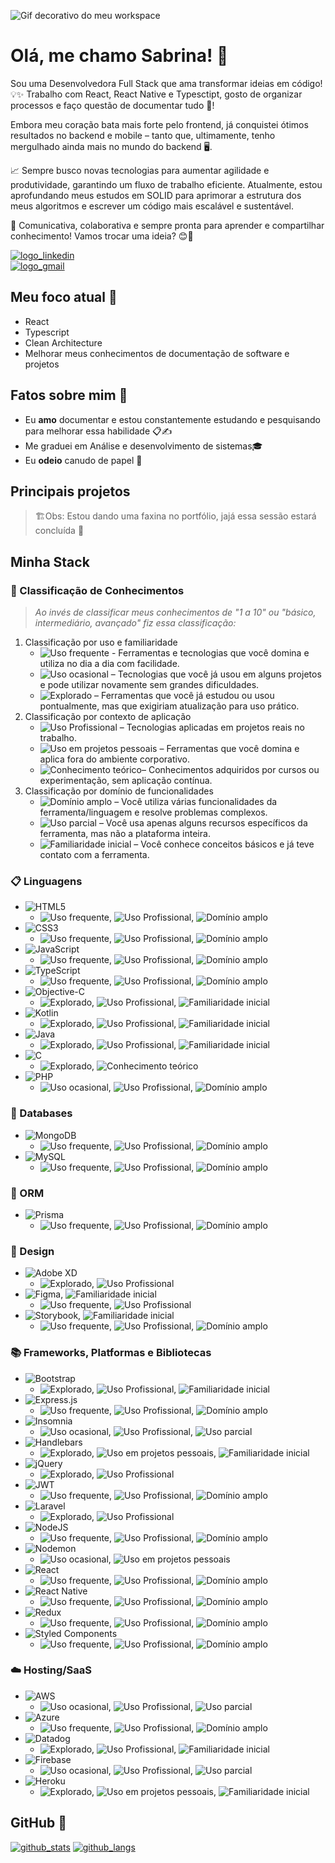 
![Gif decorativo do meu workspace][gif_workspace]

# Olá, me chamo Sabrina! 👋

Sou uma Desenvolvedora Full Stack que ama transformar ideias em código! 💡✨ 
Trabalho com React, React Native e Typesctipt, gosto de organizar processos e faço questão de documentar tudo 📑!

Embora meu coração bata mais forte pelo frontend, já conquistei ótimos resultados no backend e mobile – tanto que, ultimamente, tenho mergulhado ainda mais no mundo do backend 🖥️.

📈 Sempre busco novas tecnologias para aumentar agilidade e produtividade, garantindo um fluxo de trabalho eficiente. Atualmente, estou aprofundando meus estudos em SOLID para aprimorar a estrutura dos meus algoritmos e escrever um código mais escalável e sustentável.

💬 Comunicativa, colaborativa e sempre pronta para aprender e compartilhar conhecimento! Vamos trocar uma ideia? 😊🚀

[![logo_linkedin]](https://www.linkedin.com/in/sabrina-poderis)  
[![logo_gmail]](mailto:sabrina.poderis@gmail.com)  

## Meu foco atual 🎯
- React
- Typescript
- Clean Architecture
- Melhorar meus conhecimentos de documentação de software e projetos

## Fatos sobre mim 📌
- Eu **amo** documentar e estou constantemente estudando e pesquisando para melhorar essa habilidade 📋✍️
- Me graduei em Análise e desenvolvimento de sistemas🎓
- Eu **odeio** canudo de papel 🥤

## Principais projetos

> 🏗️Obs: Estou dando uma faxina no portfólio, jajá essa sessão estará concluída 🚧

## Minha Stack

### 📌 Classificação de Conhecimentos 
> _Ao invés de classificar meus conhecimentos de "1 a 10" ou "básico, intermediário, avançado" fiz essa classificação:_

1.  Classificação por uso e familiaridade
    - ![Uso frequente][uso_frequente] - Ferramentas e tecnologias que você domina e utiliza no dia a dia com facilidade.
    - ![Uso ocasional][uso_ocasional] – Tecnologias que você já usou em alguns projetos e pode utilizar novamente sem grandes dificuldades.
    - ![Explorado][explorado] – Ferramentas que você já estudou ou usou pontualmente, mas que exigiriam atualização para uso prático.
2. Classificação por contexto de aplicação
    - ![Uso Profissional][uso_profissional] – Tecnologias aplicadas em projetos reais no trabalho.
    - ![Uso em projetos pessoais][uso_projetos_pessoais] – Ferramentas que você domina e aplica fora do ambiente corporativo.
    - ![Conhecimento teórico][conhecimento_teorico]– Conhecimentos adquiridos por cursos ou experimentação, sem aplicação contínua.
3. Classificação por domínio de funcionalidades
    - ![Domínio amplo][dominio_amplo] – Você utiliza várias funcionalidades da ferramenta/linguagem e resolve problemas complexos.
    - ![Uso parcial][uso_parcial] – Você usa apenas alguns recursos específicos da ferramenta, mas não a plataforma inteira.
    - ![Familiaridade inicial][familiaridade_inicial] – Você conhece conceitos básicos e já teve contato com a ferramenta.

### 📋 Linguagens
- ![HTML5][html5]
  - ![Uso frequente][uso_frequente], ![Uso Profissional][uso_profissional], ![Domínio amplo][dominio_amplo] 
- ![CSS3][css3]
  - ![Uso frequente][uso_frequente], ![Uso Profissional][uso_profissional], ![Domínio amplo][dominio_amplo] 
- ![JavaScript][javascript]
  - ![Uso frequente][uso_frequente], ![Uso Profissional][uso_profissional], ![Domínio amplo][dominio_amplo] 
- ![TypeScript][typescript]
  - ![Uso frequente][uso_frequente], ![Uso Profissional][uso_profissional], ![Domínio amplo][dominio_amplo] 
- ![Objective-C][objective-c]
  - ![Explorado][explorado], ![Uso Profissional][uso_profissional], ![Familiaridade inicial][familiaridade_inicial]
- ![Kotlin][kotlin]
  - ![Explorado][explorado], ![Uso Profissional][uso_profissional], ![Familiaridade inicial][familiaridade_inicial]
- ![Java][java]
  - ![Explorado][explorado], ![Uso Profissional][uso_profissional], ![Familiaridade inicial][familiaridade_inicial]
- ![C][c]
  - ![Explorado][explorado], ![Conhecimento teórico][conhecimento_teorico]
- ![PHP][php]
    - ![Uso ocasional][uso_ocasional], ![Uso Profissional][uso_profissional], ![Domínio amplo][dominio_amplo]

### 💾 Databases
- ![MongoDB][mongodb]
    - ![Uso frequente][uso_frequente], ![Uso Profissional][uso_profissional], ![Domínio amplo][dominio_amplo] 
- ![MySQL][mysql]
    - ![Uso frequente][uso_frequente], ![Uso Profissional][uso_profissional], ![Domínio amplo][dominio_amplo] 

### 🎋 ORM
- ![Prisma][prisma]
    - ![Uso frequente][uso_frequente], ![Uso Profissional][uso_profissional], ![Domínio amplo][dominio_amplo] 

### 🎨 Design
- ![Adobe XD][adobe-xd]
    - ![Explorado][explorado], ![Uso Profissional][uso_profissional]
- ![Figma][figma], ![Familiaridade inicial][familiaridade_inicial]
    - ![Uso frequente][uso_frequente], ![Uso Profissional][uso_profissional]
- ![Storybook][storybook], ![Familiaridade inicial][familiaridade_inicial]
    - ![Uso frequente][uso_frequente], ![Uso Profissional][uso_profissional], ![Domínio amplo][dominio_amplo]

### 📚 Frameworks, Platformas e Bibliotecas
- ![Bootstrap][bootstrap]
    - ![Explorado][explorado], ![Uso Profissional][uso_profissional], ![Familiaridade inicial][familiaridade_inicial]
- ![Express.js][express]
    - ![Uso frequente][uso_frequente], ![Uso Profissional][uso_profissional], ![Domínio amplo][dominio_amplo]
- ![Insomnia][insomnia]
    - ![Uso ocasional][uso_ocasional], ![Uso Profissional][uso_profissional], ![Uso parcial][uso_parcial]
- ![Handlebars][handlebars]
    - ![Explorado][explorado], ![Uso em projetos pessoais][uso_projetos_pessoais], ![Familiaridade inicial][familiaridade_inicial]
- ![jQuery][jquery]
    - ![Explorado][explorado], ![Uso Profissional][uso_profissional]
- ![JWT][jwt]
    - ![Uso frequente][uso_frequente], ![Uso Profissional][uso_profissional], ![Domínio amplo][dominio_amplo]
- ![Laravel][laravel]
    - ![Explorado][explorado], ![Uso Profissional][uso_profissional]
- ![NodeJS][nodejs]
    - ![Uso frequente][uso_frequente], ![Uso Profissional][uso_profissional], ![Domínio amplo][dominio_amplo]
- ![Nodemon][nodemon]
    - ![Uso ocasional][uso_ocasional], ![Uso em projetos pessoais][uso_projetos_pessoais]
- ![React][react]
    - ![Uso frequente][uso_frequente], ![Uso Profissional][uso_profissional], ![Domínio amplo][dominio_amplo]
- ![React Native][react-native]
    - ![Uso frequente][uso_frequente], ![Uso Profissional][uso_profissional], ![Domínio amplo][dominio_amplo]
- ![Redux][redux]
    - ![Uso frequente][uso_frequente], ![Uso Profissional][uso_profissional], ![Domínio amplo][dominio_amplo]
- ![Styled Components][styled-components]
    - ![Uso frequente][uso_frequente], ![Uso Profissional][uso_profissional], ![Domínio amplo][dominio_amplo]

### ☁️ Hosting/SaaS
- ![AWS][aws]
    - ![Uso ocasional][uso_ocasional], ![Uso Profissional][uso_profissional], ![Uso parcial][uso_parcial]
- ![Azure][azure]
    - ![Uso frequente][uso_frequente], ![Uso Profissional][uso_profissional], ![Domínio amplo][dominio_amplo]
- ![Datadog][datadog]
    - ![Explorado][explorado], ![Uso Profissional][uso_profissional], ![Familiaridade inicial][familiaridade_inicial]
- ![Firebase][firebase]
    - ![Uso ocasional][uso_ocasional], ![Uso Profissional][uso_profissional], ![Uso parcial][uso_parcial]
- ![Heroku][heroku]
    - ![Explorado][explorado], ![Uso em projetos pessoais][uso_projetos_pessoais], ![Familiaridade inicial][familiaridade_inicial]

## GitHub 💾
[![github_stats]](https://github.com/Sabrina-Poderis/)
[![github_langs]](https://github.com/Sabrina-Poderis/)


<!-- Conteúdo de links abaixo, não considerar -->

[gif_workspace]: https://neocha-content.oss-cn-hongkong.aliyuncs.com/wp-content/uploads/sites/2/2016/11/1041uuu-12.gif
[logo_linkedin]: https://img.shields.io/badge/LinkedIn-0077B5?style=for-the-badge&logo=linkedin&logoColor=white
[logo_gmail]: https://img.shields.io/badge/Gmail-D14836?style=for-the-badge&logo=gmail&logoColor=white
[github_stats]: https://github-readme-stats.vercel.app/api?username=Sabrina-Poderis&show_icons=true&theme=tokyonight
[github_langs]: https://github-readme-stats.vercel.app/api/top-langs/?username=Sabrina-Poderis&hide=html,blade,handlebars,shell&layout=compact&theme=tokyonight
[uso_frequente]: https://img.shields.io/badge/🚀_uso_frequente-008000?style=for-the-badge
[uso_ocasional]: https://img.shields.io/badge/⚒️_uso_ocasional-32CD32?style=for-the-badge
[explorado]: https://img.shields.io/badge/📖_explorado_/_aprendizado_prévio-FFD700?style=for-the-badge
[uso_profissional]: https://img.shields.io/badge/💼_uso_profissional-00008B?style=for-the-badge
[uso_projetos_pessoais]: https://img.shields.io/badge/🎯_uso_em_projetos_pessoais-1E90FF?style=for-the-badge
[conhecimento_teorico]: https://img.shields.io/badge/📚_conhecimento_teórico_/_estudos-FF8C00?style=for-the-badge
[dominio_amplo]: https://img.shields.io/badge/🌟_domínio_amplo-4B0082?style=for-the-badge
[uso_parcial]: https://img.shields.io/badge/⚡_uso_parcial-9370DB?style=for-the-badge
[familiaridade_inicial]: https://img.shields.io/badge/🔍_familiaridade_inicial-DC143C?style=for-the-badge
[html5]: https://img.shields.io/badge/html5-E34F26.svg?style=for-the-badge&logo=html5&logoColor=white
[css3]: https://img.shields.io/badge/css3-1572B6.svg?style=for-the-badge&logo=css3&logoColor=white
[javascript]: https://img.shields.io/badge/javascript-323330.svg?style=for-the-badge&logo=javascript&logoColor=F7DF1E
[typescript]: https://img.shields.io/badge/typescript-007ACC.svg?style=for-the-badge&logo=typescript&logoColor=white
[objective-c]: https://img.shields.io/badge/OBJECTIVE--C-3A95E3.svg?style=for-the-badge&logo=apple&logoColor=white
[kotlin]: https://img.shields.io/badge/kotlin-7F52FF.svg?style=for-the-badge&logo=kotlin&logoColor=white
[java]: https://img.shields.io/badge/java-ED8B00.svg?style=for-the-badge&logo=openjdk&logoColor=white
[c]: https://img.shields.io/badge/c-00599C.svg?style=for-the-badge&logo=c&logoColor=white
[php]: https://img.shields.io/badge/php-777BB4.svg?style=for-the-badge&logo=php&logoColor=white
[mongodb]: https://img.shields.io/badge/MongoDB-4ea94b.svg?style=for-the-badge&logo=mongodb&logoColor=white
[mysql]: https://img.shields.io/badge/mysql-4479A1.svg?style=for-the-badge&logo=mysql&logoColor=white
[prisma]: https://img.shields.io/badge/Prisma-3982CE?style=for-the-badge&logo=Prisma&logoColor=white
[adobe-xd]: https://img.shields.io/badge/Adobe%20XD-470137?style=for-the-badge&logo=Adobe%20XD&logoColor=#FF61F6
[figma]: https://img.shields.io/badge/figma-F24E1E.svg?style=for-the-badge&logo=figma&logoColor=white
[storybook]: https://img.shields.io/badge/-Storybook-FF4785?style=for-the-badge&logo=storybook&logoColor=white
[bootstrap]: https://img.shields.io/badge/bootstrap-8511FA.svg?style=for-the-badge&logo=bootstrap&logoColor=white
[express]: https://img.shields.io/badge/express.js-404d59.svg?style=for-the-badge&logo=express&logoColor=61DAFB
[insomnia]: https://img.shields.io/badge/Insomnia-black?style=for-the-badge&logo=insomnia&logoColor=5849BE
[handlebars]: https://img.shields.io/badge/Handlebars-000000?style=for-the-badge&logo=Handlebars.js&logoColor=white
[jquery]: https://img.shields.io/badge/jquery-0769AD.svg?style=for-the-badge&logo=jquery&logoColor=white
[jwt]: https://img.shields.io/badge/JWT-black?style=for-the-badge&logo=JSON%20web%20tokens
[laravel]: https://img.shields.io/badge/laravel-FF2D20.svg?style=for-the-badge&logo=laravel&logoColor=white
[nodejs]: https://img.shields.io/badge/node.js-6DA55F?style=for-the-badge&logo=node.js&logoColor=white
[nodemon]: https://img.shields.io/badge/NODEMON-323330.svg?style=for-the-badge&logo=nodemon&logoColor=%BBDEAD
[react]: https://img.shields.io/badge/react-20232a.svg?style=for-the-badge&logo=react&logoColor=61DAFB
[react-native]: https://img.shields.io/badge/react_native-20232a.svg?style=for-the-badge&logo=react&logoColor=61DAFB
[redux]: https://img.shields.io/badge/redux-593d88.svg?style=for-the-badge&logo=redux&logoColor=white
[styled-components]: https://img.shields.io/badge/styled--components-DB7093?style=for-the-badge&logo=styled-components&logoColor=white
[aws]: https://img.shields.io/badge/AWS-FF9900.svg?style=for-the-badge&logo=amazon-aws&logoColor=white
[azure]: https://img.shields.io/badge/azure-0072C6.svg?style=for-the-badge&logo=microsoftazure&logoColor=white
[datadog]: https://img.shields.io/badge/datadog-632CA6.svg?style=for-the-badge&logo=datadog&logoColor=white
[firebase]: https://img.shields.io/badge/firebase-a08021?style=for-the-badge&logo=firebase&logoColor=ffcd34
[heroku]: https://img.shields.io/badge/heroku-430098.svg?style=for-the-badge&logo=heroku&logoColor=white
